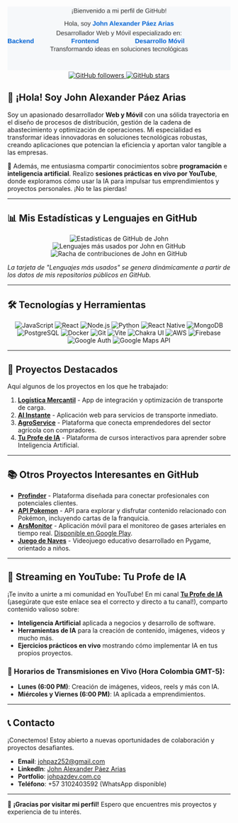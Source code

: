 <div align="center">
  <img src="profile-animation.svg" alt="John Alexander Páez Arias - Perfil Animado" width="700">
</div>

<div align="center">
  <a href="https://github.com/johpaz?tab=followers">
    <img src="https://img.shields.io/github/followers/johpaz?style=social" alt="GitHub followers">
  </a>
  <a href="https://github.com/johpaz?tab=stars">
    <img src="https://img.shields.io/github/stars/johpaz?style=social" alt="GitHub stars">
  </a>
</div>

## 👋 ¡Hola! Soy John Alexander Páez Arias

Soy un apasionado desarrollador **Web y Móvil** con una sólida trayectoria en el diseño de procesos de distribución, gestión de la cadena de abastecimiento y optimización de operaciones. Mi especialidad es transformar ideas innovadoras en soluciones tecnológicas robustas, creando aplicaciones que potencian la eficiencia y aportan valor tangible a las empresas.

🚀 Además, me entusiasma compartir conocimientos sobre **programación** e **inteligencia artificial**. Realizo **sesiones prácticas en vivo por YouTube**, donde exploramos cómo usar la IA para impulsar tus emprendimientos y proyectos personales. ¡No te las pierdas!

---

## 📊 Mis Estadísticas y Lenguajes en GitHub

<div align="center">
  <img height="180em" src="https://github-readme-stats.vercel.app/api?username=johpaz&show_icons=true&theme=radical&include_all_commits=true&count_private=true" alt="Estadísticas de GitHub de John" />
  <img height="180em" src="https://github-readme-stats.vercel.app/api/top-langs/?username=johpaz&layout=compact&langs_count=8&theme=radical" alt="Lenguajes más usados por John en GitHub" />
  <img src="https://github-readme-streak-stats.herokuapp.com?user=johpaz&theme=radical" alt="Racha de contribuciones de John en GitHub" />
</div>

*La tarjeta de "Lenguajes más usados" se genera dinámicamente a partir de los datos de mis repositorios públicos en GitHub.*

---

## 🛠️ Tecnologías y Herramientas

<div align="center">
  <img src="https://img.shields.io/badge/-JavaScript-F7DF1E?style=for-the-badge&logo=javascript&logoColor=black" alt="JavaScript">
  <img src="https://img.shields.io/badge/-React-61DAFB?style=for-the-badge&logo=react&logoColor=black" alt="React">
  <img src="https://img.shields.io/badge/-Node.js-339933?style=for-the-badge&logo=node.js&logoColor=white" alt="Node.js">
  <img src="https://img.shields.io/badge/-Python-3776AB?style=for-the-badge&logo=python&logoColor=white" alt="Python">
  <img src="https://img.shields.io/badge/-React_Native-61DAFB?style=for-the-badge&logo=react&logoColor=black" alt="React Native">
  <img src="https://img.shields.io/badge/-MongoDB-47A248?style=for-the-badge&logo=mongodb&logoColor=white" alt="MongoDB">
  <img src="https://img.shields.io/badge/-PostgreSQL-336791?style=for-the-badge&logo=postgresql&logoColor=white" alt="PostgreSQL">
  <img src="https://img.shields.io/badge/-Docker-2496ED?style=for-the-badge&logo=docker&logoColor=white" alt="Docker">
  <img src="https://img.shields.io/badge/-Git-F05032?style=for-the-badge&logo=git&logoColor=white" alt="Git">
  <img src="https://img.shields.io/badge/-Vite-646CFF?style=for-the-badge&logo=vite&logoColor=white" alt="Vite">
  <img src="https://img.shields.io/badge/-Chakra_UI-319795?style=for-the-badge&logo=chakraui&logoColor=white" alt="Chakra UI">
  <img src="https://img.shields.io/badge/-AWS-232F3E?style=for-the-badge&logo=amazon-aws&logoColor=white" alt="AWS">
  <img src="https://img.shields.io/badge/-Firebase-FFCA28?style=for-the-badge&logo=firebase&logoColor=black" alt="Firebase">
  <img src="https://img.shields.io/badge/-Google_Auth-4285F4?style=for-the-badge&logo=google&logoColor=white" alt="Google Auth">
  <img src="https://img.shields.io/badge/-Maps_API-4285F4?style=for-the-badge&logo=googlemaps&logoColor=white" alt="Google Maps API">
</div>

---

## 🌟 Proyectos Destacados

Aquí algunos de los proyectos en los que he trabajado:

1.  **[Logística Mercantil](https://logistica-mercantil.com.co)** - App de integración y optimización de transporte de carga.
2.  **[Al Instante](https://alinstante.com.co)** - Aplicación web para servicios de transporte inmediato.
3.  **[AgroService](https://agroservice.com.co)** - Plataforma que conecta emprendedores del sector agrícola con compradores.
4.  **[Tu Profe de IA](https://tuprofeia.com.co)** - Plataforma de cursos interactivos para aprender sobre Inteligencia Artificial.

---

## 📚 Otros Proyectos Interesantes en GitHub

-   **[Profinder](https://github.com/johpaz/Profinder.git)** - Plataforma diseñada para conectar profesionales con potenciales clientes.
-   **[API Pokemon](https://github.com/johpaz/api-pokemon.git)** - API para explorar y disfrutar contenido relacionado con Pokémon, incluyendo cartas de la franquicia.
-   **[ArsMonitor](https://github.com/johpaz/Arsmonitor.git)** - Aplicación móvil para el monitoreo de gases arteriales en tiempo real. [Disponible en Google Play](https://play.google.com/store/apps/details?id=johpaz.monitor).
-   **[Juego de Naves](https://github.com/johpaz/juegonaves.git)** - Videojuego educativo desarrollado en Pygame, orientado a niños.

---

## 🎥 Streaming en YouTube: Tu Profe de IA

¡Te invito a unirte a mi comunidad en YouTube! En mi canal **[Tu Profe de IA](https://www.youtube.com/@tuprofedeIA)** (¡asegúrate que este enlace sea el correcto y directo a tu canal!), comparto contenido valioso sobre:

-   **Inteligencia Artificial** aplicada a negocios y desarrollo de software.
-   **Herramientas de IA** para la creación de contenido, imágenes, videos y mucho más.
-   **Ejercicios prácticos en vivo** mostrando cómo implementar IA en tus propios proyectos.

### 📅 Horarios de Transmisiones en Vivo (Hora Colombia GMT-5):
-   **Lunes (6:00 PM)**: Creación de imágenes, videos, reels y más con IA.
-   **Miércoles y Viernes (6:00 PM)**: IA aplicada a emprendimientos.

---

## 📞 Contacto

¡Conectemos! Estoy abierto a nuevas oportunidades de colaboración y proyectos desafiantes.
-   **Email**: [johpaz252@gmail.com](mailto:johpaz252@gmail.com)
-   **LinkedIn**: [John Alexander Páez Arias](https://www.linkedin.com/in/john-alexander-paez-arias-543b0254/)
-   **Portfolio**: [johpazdev.com.co](https://www.johpazdev.com.co/)
-   **Teléfono**: +57 3102403592 (WhatsApp disponible)

---

🎉 **¡Gracias por visitar mi perfil!** Espero que encuentres mis proyectos y experiencia de tu interés.